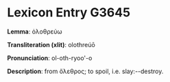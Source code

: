 # Lexicon Entry G3645

**Lemma**: ὀλοθρεύω

**Transliteration (xlit)**: olothreúō

**Pronunciation**: ol-oth-ryoo'-o

**Description**:
from ὄλεθρος; to spoil, i.e. slay:--destroy.
